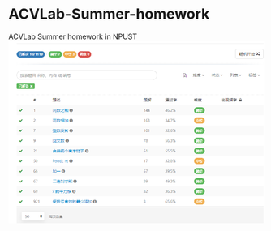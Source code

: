 # ACVLab-Summer-homework
ACVLab Summer homework in NPUST
![image](https://github.com/jacky55121/ACVLab-Summer-homework/blob/master/leetcode.png)
